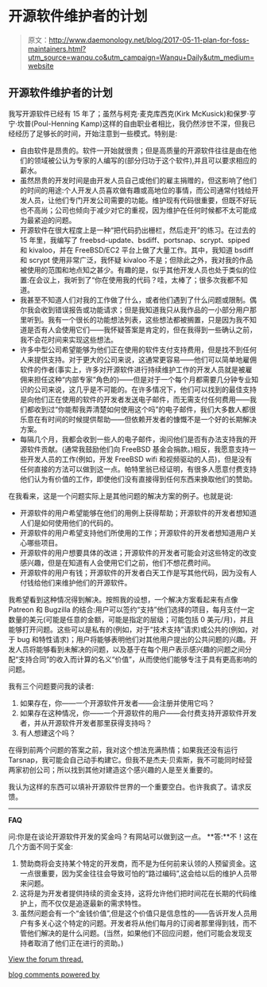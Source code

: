 # 开源软件维护者的计划

> 原文：<http://www.daemonology.net/blog/2017-05-11-plan-for-foss-maintainers.html?utm_source=wanqu.co&utm_campaign=Wanqu+Daily&utm_medium=website>

## 开源软件维护者的计划

我写开源软件已经有 15 年了；虽然与柯克·麦克库西克(Kirk McKusick)和保罗·亨宁·坎普(Poul-Henning Kamp)这样的自由职业者相比，我仍然涉世不深，但我已经经历了足够长的时间，开始注意到一些模式。特别是:

*   自由软件是昂贵的。软件一开始就很贵；但是高质量的开源软件往往是由在他们的领域被公认为专家的人编写的(部分归功于这个软件),并且可以要求相应的薪水。
*   虽然昂贵的开发时间是由开发人员自己或他们的雇主捐赠的，但这影响了他们的时间的用途:个人开发人员喜欢做有趣或高地位的事情，而公司通常付钱给开发人员，让他们专门开发公司需要的功能。维护现有代码很重要，但既不好玩也不高尚；公司也倾向于减少对它的重视，因为维护在任何时候都不太可能成为最紧迫的问题。
*   开源软件在很大程度上是一种“把代码扔出栅栏，然后走开”的练习。在过去的 15 年里，我编写了 freebsd-update、bsdiff、portsnap、scrypt、spiped 和 kivaloo，并在 FreeBSD/EC2 平台上做了大量工作。其中，我知道 bsdiff 和 scrypt 使用非常广泛，我怀疑 kivaloo 不是；但除此之外，我对我的作品被使用的范围和地点知之甚少。有趣的是，似乎其他开发人员也处于类似的位置:在会议上，我听到了“你在使用我的代码？哇，太棒了；很多次我都不知道。
*   我甚至不知道人们对我的工作做了什么，或者他们遇到了什么问题或限制。偶尔我会收到错误报告或功能请求；但是我知道我只从我作品的一小部分用户那里听到。我有一个很长的功能想法列表，这些想法都被搁置，只是因为我不知道是否有人会使用它们——我怀疑答案是肯定的，但在我得到一些确认之前，我不会花时间来实现这些想法。
*   许多中型公司希望能够为他们正在使用的软件支付支持费用，但是找不到任何人来提供支持。对于更大的公司来说，这通常更容易——他们可以简单地雇佣软件的作者(事实上，许多对开源软件进行持续维护工作的开发人员就是被雇佣来担任这种“内部专家”角色的)——但是对于一个每个月都需要几分钟专业知识的公司来说，这几乎是不可能的。在许多情况下，他们可以找到的最佳支持是向他们正在使用的软件的开发者发送电子邮件，而无需支付任何费用——我们都收到过“你能帮我弄清楚如何使用这个吗”的电子邮件，我们大多数人都很乐意在有时间的时候提供帮助——但依赖开发者的慷慨不是一个好的长期解决方案。
*   每隔几个月，我都会收到一些人的电子邮件，询问他们是否有办法支持我的开源软件贡献。(通常我鼓励他们向 FreeBSD 基金会捐款。)相反，我愿意支持一些开发人员的工作(例如，开发 FreeBSD wifi 和视频驱动的人员)，但是没有任何直接的方法可以做到这一点。帕特里翁已经证明，有很多人愿意付费支持他们认为有价值的工作，即使他们没有直接得到任何东西来换取他们的赞助。

在我看来，这是一个问题实际上是其他问题的解决方案的例子。也就是说:

*   开源软件的用户希望能够在他们的用例上获得帮助；开源软件的开发者想知道人们是如何使用他们的代码的。
*   开源软件的用户希望支持他们所使用的工作；开源软件的开发者想知道用户关心哪些项目。
*   开源软件的用户想要具体的改进；开源软件的开发者可能会对这些特定的改变感兴趣，但是在知道有人会使用它们之前，他们不想花费时间。
*   开源软件的用户有钱；开源软件的开发者白天工作是写其他代码，因为没有人付钱给他们来维护他们的开源软件。

我希望看到这种情况得到解决。按照我的设想，一个解决方案看起来有点像 Patreon 和 Bugzilla 的结合:用户可以签约“支持”他们选择的项目，每月支付一定数量的美元(可能是任意的金额，可能是指定的层级；可能包括 0 美元/月)，并且能够打开问题。这些可以是私有的(例如，对于“技术支持”请求)或公共的(例如，对于 bug 和特性请求)；用户将能够表明他们对其他用户提出的公共问题的兴趣。开发人员将能够看到未解决的问题，以及基于在每个用户表示感兴趣的问题之间分配“支持合同”的收入而计算的名义“价值”，从而使他们能够专注于具有更高影响的问题。

我有三个问题要问我的读者:

1.  如果存在，你——一个开源软件开发者——会注册并使用它吗？
2.  如果存在这种情况，你——一个开源软件的用户——会付费支持开源软件开发者，并从开源软件开发者那里获得支持吗？
3.  有人想建这个吗？

在得到前两个问题的答案之前，我对这个想法充满热情；如果我还没有运行 Tarsnap，我可能会自己动手构建它。但我不是杰夫·贝索斯，我不可能同时经营两家初创公司；所以找到其他对建造这个感兴趣的人是至关重要的。

我认为这样的东西可以填补开源软件世界的一个重要空白。也许我疯了。请求反馈。

* * *

**FAQ**

问:你是在谈论开源软件开发的奖金吗？有网站可以做到这一点。
**答:**不！这在几个方面不同于奖金:

1.  赞助商将会支持某个特定的开发商，而不是为任何前来认领的人预留资金。这一点很重要，因为奖金往往会导致可怕的“路过编码”,这会给以后的维护人员带来问题。
2.  这将是为开发者提供持续的资金支持，这将允许他们把时间花在长期的代码维护上，而不仅仅是追逐最新的需求特性。
3.  虽然问题会有一个“金钱价值”,但是这个价值只是信息性的——告诉开发人员用户有多关心这个特定的问题。开发者将从他们每月的订阅者那里得到钱，而不管他们解决的是什么问题。(当然，如果他们不回应问题，他们可能会发现支持者取消了他们正在进行的资助。)

<noscript><a href="https://daemonicdispatches.disqus.com/?url=ref">View the forum thread.</a></noscript>

[blog comments powered by](https://disqus.com)